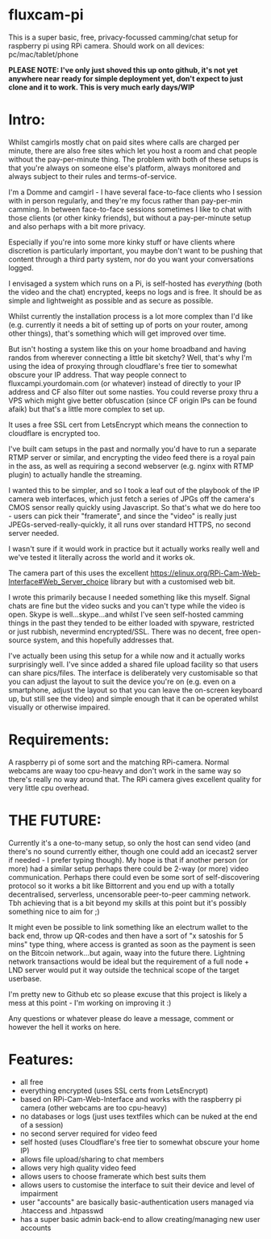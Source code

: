 # fluxcam-pi
This is a super basic, free, privacy-focussed camming/chat setup for raspberry pi using RPi camera. Should work on all devices: pc/mac/tablet/phone

**PLEASE NOTE: I've only just shoved this up onto github, it's not yet anywhere near ready for simple deployment yet, don't expect to just clone and it to work. This is very much early days/WIP**

# Intro:
Whilst camgirls mostly chat on paid sites where calls are charged per minute, there are also free sites which let you host a room and chat people without the pay-per-minute thing. The problem with both of these setups is that you're always on someone else's platform, always monitored and always subject to their rules and terms-of-service.

I'm a Domme and camgirl - I have several face-to-face clients who I session with in person regularly, and they're my focus rather than pay-per-min camming. In between face-to-face sessions sometimes I like to chat with those clients (or other kinky friends), but without a pay-per-minute setup and also perhaps with a bit more privacy.

Especially if you're into some more kinky stuff or have clients where discretion is particularly important, you maybe don't want to be pushing that content through a third party system, nor do you want your conversations logged.

I envisaged a system which runs on a Pi, is self-hosted has *everything* (both the video and the chat) encrypted, keeps no logs and is free. It should be as simple and lightweight as possible and as secure as possible.

Whilst currently the installation process is a lot more complex than I'd like (e.g. currently it needs a bit of setting up of ports on your router, among other things), that's something which will get improved over time. 

But isn't hosting a system like this on your home broadband and having randos from wherever connecting a little bit sketchy? Well, that's why I'm using the idea of proxying through cloudflare's free tier to somewhat obscure your IP address. That way people connect to fluxcampi.yourdomain.com (or whatever) instead of directly to your IP address and CF also filter out some nasties. You could reverse proxy thru a VPS which might give better obfuscation (since CF origin IPs can be found afaik) but that's a little more complex to set up.

It uses a free SSL cert from LetsEncrypt which means the connection to cloudflare is encrypted too.

I've built cam setups in the past and normally you'd have to run a separate RTMP server or similar, and encrypting the video feed there is a royal pain in the ass, as well as requiring a second webserver (e.g. nginx with RTMP plugin) to actually handle the streaming.

I wanted this to be simpler, and so I took a leaf out of the playbook of the IP camera web interfaces, which just fetch a series of JPGs off the camera's CMOS sensor really quickly using Javascript. So that's what we do here too - users can pick their "framerate", and since the "video" is really just JPEGs-served-really-quickly, it all runs over standard HTTPS, no second server needed. 

I wasn't sure if it would work in practice but it actually works really well and we've tested it literally across the world and it works ok.

The camera part of this uses the excellent https://elinux.org/RPi-Cam-Web-Interface#Web_Server_choice library but with a customised web bit.


I wrote this primarily because I needed something like this myself. Signal chats are fine but the video sucks and you can't type while the video is open. Skype is well...skype...and whilst I've seen self-hosted camming things in the past they tended to be either loaded with spyware, restricted or just rubbish, nevermind encrypted/SSL. There was no decent, free open-source system, and this hopefully addresses that. 

I've actually been using this setup for a while now and it actually works surprisingly well. I've since added a shared file upload facility so that users can share pics/files. The interface is deliberately very customisable so that you can adjust the layout to suit the device you're on (e.g. even on a smartphone, adjust the layout so that you can leave the on-screen keyboard up, but still see the video) and simple enough that it can be operated whilst visually or otherwise impaired.

# Requirements:
A raspberry pi of some sort and the matching RPi-camera. Normal webcams are waay too cpu-heavy and don't work in the same way so there's really no way around that. The RPi camera gives excellent quality for very little cpu overhead.


# THE FUTURE:
Currently it's a one-to-many setup, so only the host can send video (and there's no sound currently either, though one could add an icecast2 server if needed - I prefer typing though). My hope is that if another person (or more) had a similar setup perhaps there could be 2-way (or more) video communication. Perhaps there could even be some sort of self-discovering protocol so it works a bit like Bittorrent and you end up with a totally decentralised, serverless, uncensorable peer-to-peer camming network. Tbh achieving that is a bit beyond my skills at this point but it's possibly something nice to aim for ;)

It might even be possible to link something like an electrum wallet to the back end, throw up QR-codes and then have a sort of "x satoshis for 5 mins" type thing, where access is granted as soon as the payment is seen on the Bitcoin network...but again, waay into the future there. Lightning network transactions would be ideal but the requirement of a full node + LND server would put it way outside the technical scope of the target userbase.


I'm pretty new to Github etc so please excuse that this project is likely a mess at this point - I'm working on improving it :)


Any questions or whatever please do leave a message, comment or however the hell it works on here.


# Features:
- all free
- everything encrypted (uses SSL certs from LetsEncrypt)
- based on RPi-Cam-Web-Interface and works with the raspberry pi camera (other webcams are too cpu-heavy)
- no databases or logs (just uses textfiles which can be nuked at the end of a session)
- no second server required for video feed
- self hosted (uses Cloudflare's free tier to somewhat obscure your home IP)
- allows file upload/sharing to chat members
- allows very high quality video feed
- allows users to choose framerate which best suits them
- allows users to customise the interface to suit their device and level of impairment
- user "accounts" are basically basic-authentication users managed via .htaccess and .htpasswd
- has a super basic admin back-end to allow creating/managing new user accounts


